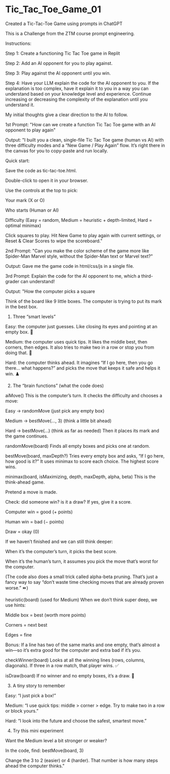 # Tic_Tac_Toe_Game_01
Created a Tic-Tac-Toe Game using prompts in ChatGPT




This is a Challenge from the ZTM course prompt engineering. 

Instructions: 

Step 1: Create a functioning Tic Tac Toe game in Replit

Step 2: Add an AI opponent for you to play against.

Step 3: Play against the AI opponent until you win.

Step 4: Have your LLM explain the code for the AI opponent to you. If the explanation is too complex, have it explain it to you in a way you can understand based on your knowledge level and experience. Continue increasing or decreasing the complexity of the explanation until you understand it. 





My initial thoughts give a clear direction to the AI to follow. 




1st Prompt:  "How can we create a function Tic Tac Toe game with an AI opponent to play again"

Output:
"I built you a clean, single-file Tic Tac Toe game (human vs AI) with three difficulty modes and a “New Game / Play Again” flow. It’s right there in the canvas for you to copy-paste and run locally.

Quick start:

Save the code as tic-tac-toe.html.

Double-click to open it in your browser.

Use the controls at the top to pick:

Your mark (X or O)

Who starts (Human or AI)

Difficulty (Easy = random, Medium = heuristic + depth-limited, Hard = optimal minimax)

Click squares to play. Hit New Game to play again with current settings, or Reset & Clear Scores to wipe the scoreboard."





2nd Prompt: "Can you make the color scheme of the game more like Spider-Man Marvel style, without the Spider-Man text or Marvel text?"

Output: Gave me the game code in html/css/js in a single file. 








3rd Prompt:  Explain the code for the AI opponent to me, which a third-grader can understand!

Output: 
"How the computer picks a square

Think of the board like 9 little boxes. The computer is trying to put its mark in the best box.

1) Three “smart levels”

Easy: the computer just guesses.
Like closing its eyes and pointing at an empty box. 🎲

Medium: the computer uses quick tips.
It likes the middle best, then corners, then edges. It also tries to make two in a row or stop you from doing that. 🧭

Hard: the computer thinks ahead.
It imagines “If I go here, then you go there… what happens?” and picks the move that keeps it safe and helps it win. ♟️

2) The “brain functions” (what the code does)

aiMove()
This is the computer’s turn. It checks the difficulty and chooses a move:

Easy → randomMove (just pick any empty box)

Medium → bestMove(..., 3) (think a little bit ahead)

Hard → bestMove(...) (think as far as needed)
Then it places its mark and the game continues.

randomMove(board)
Finds all empty boxes and picks one at random.

bestMove(board, maxDepth?)
Tries every empty box and asks, “If I go here, how good is it?”
It uses minimax to score each choice. The highest score wins.

minimax(board, isMaximizing, depth, maxDepth, alpha, beta)
This is the think-ahead game.

Pretend a move is made.

Check: did someone win? is it a draw? If yes, give it a score.

Computer win = good (+ points)

Human win = bad (− points)

Draw = okay (0)

If we haven’t finished and we can still think deeper:

When it’s the computer’s turn, it picks the best score.

When it’s the human’s turn, it assumes you pick the move that’s worst for the computer.

(The code also does a small trick called alpha-beta pruning. That’s just a fancy way to say “don’t waste time checking moves that are already proven worse.” ⏩)

heuristic(board) (used for Medium)
When we don’t think super deep, we use hints:

Middle box = best (worth more points)

Corners = next best

Edges = fine

Bonus: If a line has two of the same marks and one empty, that’s almost a win—so it’s extra good for the computer and extra bad if it’s you.

checkWinner(board)
Looks at all the winning lines (rows, columns, diagonals).
If three in a row match, that player wins. ✅

isDraw(board)
If no winner and no empty boxes, it’s a draw. 🤝

3) A tiny story to remember

Easy: “I just pick a box!”

Medium: “I use quick tips: middle > corner > edge. Try to make two in a row or block yours.”

Hard: “I look into the future and choose the safest, smartest move.”

4) Try this mini experiment

Want the Medium level a bit stronger or weaker?

In the code, find: bestMove(board, 3)

Change the 3 to 2 (easier) or 4 (harder).
That number is how many steps ahead the computer thinks."




